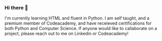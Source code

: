 ### Hi there 👋

I'm currently learning HTML and fluent in Python. I am self taught, and a premium member of Codeacademy, and have receieved certifications for both Python and Computer Science. 
If anyone would like to callaborate on a project, please reach out to me on Linkedin or Codeacademy! 

